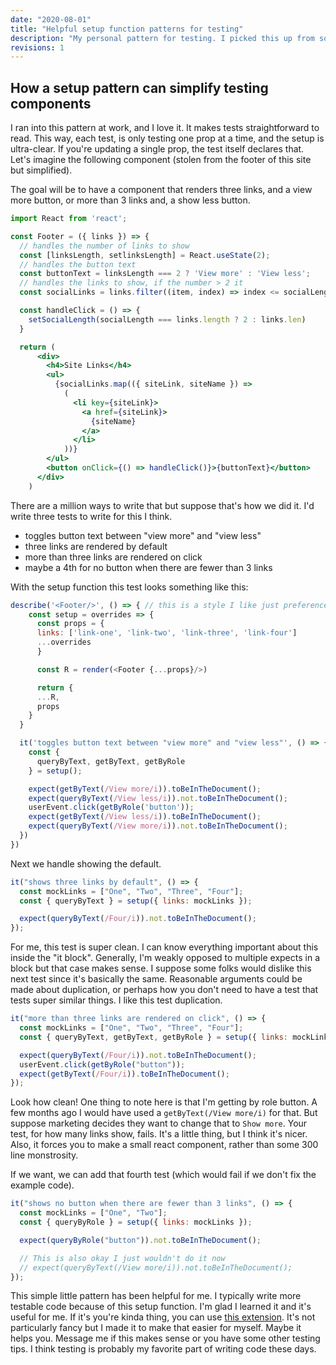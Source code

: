 ```yaml
---
date: "2020-08-01"
title: "Helpful setup function patterns for testing"
description: "My personal pattern for testing. I picked this up from some folks at work and use it all the time now"
revisions: 1
---
```


## How a setup pattern can simplify testing components

I ran into this pattern at work, and I love it. It makes tests straightforward to read. This way, each test, is only testing one prop at a time, and the setup is ultra-clear. If you're updating a single prop, the test itself declares that. Let's imagine the following component (stolen from the footer of this site but simplified).

The goal will be to have a component that renders three links, and a view more button, or more than 3 links and, a show less button.

```jsx
import React from 'react';

const Footer = ({ links }) => {
  // handles the number of links to show
  const [linksLength, setlinksLength] = React.useState(2);
  // handles the button text
  const buttonText = linksLength === 2 ? 'View more' : 'View less';
  // handles the links to show, if the number > 2 it
  const socialLinks = links.filter((item, index) => index <= socialLength);

  const handleClick = () => {
    setSocialLength(socialLength === links.length ? 2 : links.len)
  }

  return (
      <div>
        <h4>Site Links</h4>
        <ul>
          {socialLinks.map(({ siteLink, siteName }) =>
            (
              <li key={siteLink}>
                <a href={siteLink}>
                  {siteName}
                </a>
              </li>
            ))}
        </ul>
        <button onClick={() => handleClick()}>{buttonText}</button>
      </div>
    )
```

There are a million ways to write that but suppose that's how we did it. I'd write three tests to write for this I think.

- toggles button text between "view more" and "view less"
- three links are rendered by default
- more than three links are rendered on click
- maybe a 4th for no button when there are fewer than 3 links

With the setup function this test looks something like this:

```js
describe('<Footer/>', () => { // this is a style I like just preference
    const setup = overrides => {
      const props = {
      links: ['link-one', 'link-two', 'link-three', 'link-four']
      ...overrides
      }

      const R = render(<Footer {...props}/>)

      return {
      ...R,
      props
    }
  }

  it('toggles button text between "view more" and "view less"', () => {
    const {
      queryByText, getByText, getByRole
    } = setup();

    expect(getByText(/View more/i)).toBeInTheDocument();
    expect(queryByText(/View less/i)).not.toBeInTheDocument();
    userEvent.click(getByRole('button'));
    expect(getByText(/View less/i)).toBeInTheDocument();
    expect(queryByText(/View more/i)).not.toBeInTheDocument();
  })
})
```

Next we handle showing the default.

```jsx
it("shows three links by default", () => {
  const mockLinks = ["One", "Two", "Three", "Four"];
  const { queryByText } = setup({ links: mockLinks });

  expect(queryByText(/Four/i)).not.toBeInTheDocument();
});
```

For me, this test is super clean. I can know everything important about this inside the "it block". Generally, I'm weakly opposed to multiple expects in a block but that case makes sense. I suppose some folks would dislike this next test since it's basically the same. Reasonable arguments could be made about duplication, or perhaps how you don't need to have a test that tests super similar things. I like this test duplication.

```jsx
it("more than three links are rendered on click", () => {
  const mockLinks = ["One", "Two", "Three", "Four"];
  const { queryByText, getByText, getByRole } = setup({ links: mockLinks });

  expect(queryByText(/Four/i)).not.toBeInTheDocument();
  userEvent.click(getByRole("button"));
  expect(getByText(/Four/i)).toBeInTheDocument();
});
```

Look how clean! One thing to note here is that I'm getting by role button. A few months ago I would have used a `getByText(/View more/i)` for that. But suppose marketing decides they want to change that to `Show more`. Your test, for how many links show, fails. It's a little thing, but I think it's nicer. Also, it forces you to make a small react component, rather than some 300 line monstrosity.

If we want, we can add that fourth test (which would fail if we don't fix the example code).

```jsx
it("shows no button when there are fewer than 3 links", () => {
  const mockLinks = ["One", "Two"];
  const { queryByRole } = setup({ links: mockLinks });

  expect(queryByRole("button")).not.toBeInTheDocument();

  // This is also okay I just wouldn't do it now
  // expect(queryByText(/View more/i)).not.toBeInTheDocument();
});
```

This simple little pattern has been helpful for me. I typically write more testable code because of this setup function. I'm glad I learned it and it's useful for me. If it's you're kinda thing, you can use <a href="https://marketplace.visualstudio.com/items?itemName=fitzsimonsdevin.rtl-quick-debug" target="_blank"  rel="noopener noreferrer nofollow">this extension</a>. It's not particularly fancy but I made it to make that easier for myself. Maybe it helps you. Message me if this makes sense or you have some other testing tips. I think testing is probably my favorite part of writing code these days.
